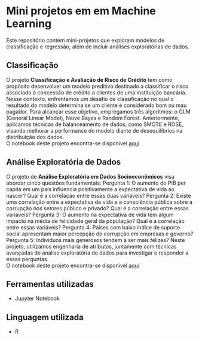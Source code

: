# Mini projetos em em Machine Learning

Este repositório contém mini-projetos que exploram modelos de classificação e regressão, além de incluir análises exploratórias de dados.

## Classificação

O projeto **Classificação e Avaliação de Risco de Crédito** tem como propósito desenvolver um modelo preditivo destinado a classificar o risco associado à concessão de crédito a clientes 
de uma instituição bancária. Nesse contexto, enfrentamos um desafio de classificação no qual o resultado do modelo determina se um cliente é considerado bom ou mau pagador.
Para alcançar esse objetivo, empregamos três algoritmos: o GLM (General Linear Model), Naive Bayes e Random Forest. Anteriormente, aplicamos técnicas de balanceamento de dados, 
como SMOTE e ROSE, visando melhorar a performance do modelo diante de desequilíbrios na distribuição dos dados.  
O notebook deste projeto encontra-se disponível [aqui](https://github.com/leticiadluz/mini_projetos_ML_R/blob/main/Classificacao_avaliacao_risco_credito_R.ipynb)

## Análise Exploratória de Dados
O projeto de **Análise Exploratória em Dados Socioeconômicos** visa abordar cinco questões fundamentais:
Pergunta 1: O aumento do PIB per capita em um país influencia positivamente a expectativa de vida ao nascer? Qual é a correlação entre essas duas variáveis?
Pergunta 2: Existe uma correlação entre a expectativa de vida e a consciência pública sobre a corrupção nos setores público e privado? Qual é a correlação entre essas variáveis?
Pergunta 3: O aumento na expectativa de vida tem algum impacto na média de felicidade geral da população? Qual é a correlação entre essas variáveis?
Pergunta 4: Países com baixo índice de suporte social apresentam maior percepção de corrupção em empresas e governo?
Pergunta 5: Indivíduos mais generosos tendem a ser mais felizes?
Neste projeto, utilizamos engenharia de atributos, juntamente com técnicas avançadas de análise exploratória de dados para investigar e responder a essas perguntas.  
O notebook deste projeto encontra-se disponível [aqui](https://github.com/leticiadluz/mini_projetos_ML_R/blob/main/AED_dados_socioeconomicos.ipynb)

## Ferramentas utilizadas

* Jupyter Notebook

## Linguagem utilizada

* R
